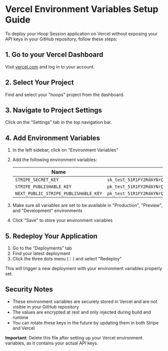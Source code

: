 # Vercel Environment Variables Setup Guide

To deploy your Hoop Session application on Vercel without exposing your API keys in your GitHub repository, follow these steps:

## 1. Go to your Vercel Dashboard

Visit [vercel.com](https://vercel.com) and log in to your account.

## 2. Select Your Project

Find and select your "hoops" project from the dashboard.

## 3. Navigate to Project Settings

Click on the "Settings" tab in the top navigation bar.

## 4. Add Environment Variables

1. In the left sidebar, click on "Environment Variables"
2. Add the following environment variables:

   | Name | Value |
   |------|-------|
   | `STRIPE_SECRET_KEY` | `sk_test_51R1FY2RdAYNrQFsOnpqcIJdbAYwXDdj7xRtXQTsCmFFfB8CKWC5dTgyy0cNF0MHFpd4O5GXhbNMZCOUPOx5HnHGF001RB8kXqn` |
   | `STRIPE_PUBLISHABLE_KEY` | `pk_test_51R1FY2RdAYNrQFsOBzsuLemKmbvWRYZXyHtl5ohM7Kxj78hiJKazKHDJox4oQ9Hg2vTbrMlxlpL6chPXxxdquXiz007qStbwd4` |
   | `NEXT_PUBLIC_STRIPE_PUBLISHABLE_KEY` | `pk_test_51R1FY2RdAYNrQFsOBzsuLemKmbvWRYZXyHtl5ohM7Kxj78hiJKazKHDJox4oQ9Hg2vTbrMlxlpL6chPXxxdquXiz007qStbwd4` |

3. Make sure all variables are set to be available in "Production", "Preview", and "Development" environments
4. Click "Save" to store your environment variables

## 5. Redeploy Your Application

1. Go to the "Deployments" tab
2. Find your latest deployment
3. Click the three dots menu (⋮) and select "Redeploy"

This will trigger a new deployment with your environment variables properly set.

## Security Notes

- These environment variables are securely stored in Vercel and are not visible in your GitHub repository
- The values are encrypted at rest and only injected during build and runtime
- You can rotate these keys in the future by updating them in both Stripe and Vercel

**Important**: Delete this file after setting up your Vercel environment variables, as it contains your actual API keys. 